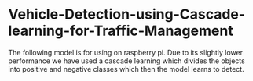 # Vehicle-Detection-using-Cascade-learning-for-Traffic-Management
The following model is for using on raspberry pi.
Due to its slightly lower performance we have used a cascade learning which divides the objects into positive and negative classes which then the model learns to detect.
